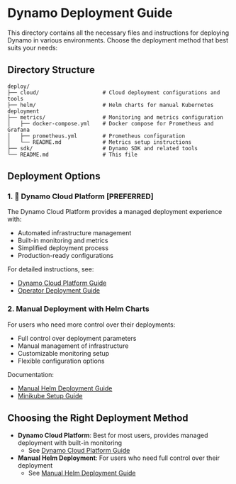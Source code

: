 # Dynamo Deployment Guide

This directory contains all the necessary files and instructions for deploying Dynamo in various environments. Choose the deployment method that best suits your needs:

## Directory Structure

```
deploy/
├── cloud/                    # Cloud deployment configurations and tools
├── helm/                     # Helm charts for manual Kubernetes deployment
├── metrics/                  # Monitoring and metrics configuration
│   ├── docker-compose.yml    # Docker compose for Prometheus and Grafana
│   ├── prometheus.yml        # Prometheus configuration
│   └── README.md             # Metrics setup instructions
├── sdk/                      # Dynamo SDK and related tools
└── README.md                 # This file
```

## Deployment Options

### 1. 🚀 Dynamo Cloud Platform [PREFERRED]

The Dynamo Cloud Platform provides a managed deployment experience with:
- Automated infrastructure management
- Built-in monitoring and metrics
- Simplified deployment process
- Production-ready configurations

For detailed instructions, see:
- [Dynamo Cloud Platform Guide](../docs/guides/dynamo_deploy/dynamo_cloud.md)
- [Operator Deployment Guide](../docs/guides/dynamo_deploy/operator_deployment.md)

### 2. Manual Deployment with Helm Charts

For users who need more control over their deployments:
- Full control over deployment parameters
- Manual management of infrastructure
- Customizable monitoring setup
- Flexible configuration options

Documentation:
- [Manual Helm Deployment Guide](../docs/guides/dynamo_deploy/manual_helm_deployment.md)
- [Minikube Setup Guide](../docs/guides/dynamo_deploy/minikube.md)

## Choosing the Right Deployment Method

- **Dynamo Cloud Platform**: Best for most users, provides managed deployment with built-in monitoring
  - See [Dynamo Cloud Platform Guide](../docs/guides/dynamo_deploy/dynamo_cloud.md)
- **Manual Helm Deployment**: For users who need full control over their deployment
  - See [Manual Helm Deployment Guide](../docs/guides/dynamo_deploy/manual_helm_deployment.md)
